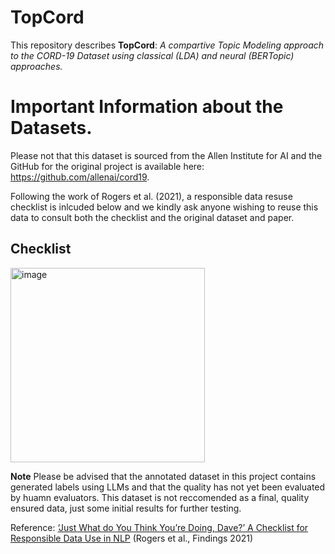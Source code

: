 # TopCord

This repository describes **TopCord**: _A compartive Topic Modeling approach to the CORD-19 Dataset using classical (LDA) and neural (BERTopic) approaches._


# Important Information about the Datasets.

Please not that this dataset is sourced from the Allen Institute for AI and the GitHub for the original project is available here: https://github.com/allenai/cord19. 

Following the work of Rogers et al. (2021), a responsible data resuse checklist is inlcuded below and we kindly ask anyone wishing to reuse this data to consult both the checklist and the original dataset and paper.

## Checklist

<img width="311" alt="image" src="https://github.com/user-attachments/assets/3c21b223-641e-43db-b86c-9807157fb5bd" />



**Note**
Please be advised that the annotated dataset in this project contains generated labels using LLMs and that the quality has not yet been evaluated by huamn evaluators. This dataset is not reccomended as a final, quality ensured data, just some initial results for further testing.

Reference: [‘Just What do You Think You’re Doing, Dave?’ A Checklist for Responsible Data Use in NLP](https://aclanthology.org/2021.findings-emnlp.414/) (Rogers et al., Findings 2021)


